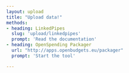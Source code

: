 ```yaml
---
layout: upload
title: "Upload data!"
methods: 
- heading: LinkedPipes
  slug: 'upload/linkedpipes'
  prompt: 'Read the documentation'
- heading: OpenSpending Packager
  url: "http://apps.openbudgets.eu/packager"
  prompt: 'Start the tool'

---
```


